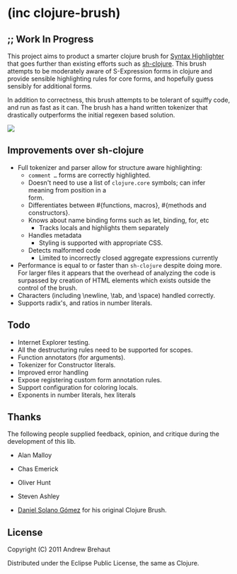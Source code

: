# (inc clojure-brush)

## ;; Work In Progress

This project aims to product a smarter clojure brush for [Syntax Highlighter](https://github.com/alexgorbatchev/SyntaxHighlighter) that goes further than existing efforts such as [sh-clojure](https://github.com/sattvik/sh-clojure). This brush attempts to be moderately aware of S-Expression forms in clojure and provide sensible highlighting rules for core forms, and hopefully guess sensibly for additional forms. 

In addition to correctness, this brush attempts to be tolerant of squiffy code, and run as fast as it can. The brush has a hand written tokenizer that drastically outperforms the initial regexen based solution.

<img src="http://media.brehaut.net/files/tmp/clojure-brush.png">



## Improvements over sh-clojure

 * Full tokenizer and parser allow for structure aware highlighting:
    * `comment …` forms are correctly highlighted.
    * Doesn't need to use a list of `clojure.core` symbols; can infer meaning from position in a    
      form.
    * Differentiates between #{functions, macros}, #{methods and constructors}.
    * Knows about name binding forms such as let, binding, for, etc
       * Tracks locals and highlights them separately
    * Handles metadata
       * Styling is supported with appropriate CSS.    
    * Detects malformed code
       * Limited to incorrectly closed aggregate expressions currently
 * Performance is equal to or faster than `sh-clojure` despite doing more. For larger files it appears that the overhead of analyzing the code is surpassed by creation of HTML elements which exists outside the control of the brush.
 * Characters (including \newline, \tab, and \space) handled correctly.
 * Supports radix's, and ratios in number literals.

## Todo 
 
 * Internet Explorer testing.
 * All the destructuring rules need to be supported for scopes.
 * Function annotators (for arguments). 
 * Tokenizer for Constructor literals.
 * Improved error handling
 * Expose registering custom form annotation rules.
 * Support configuration for coloring locals.
 * Exponents in number literals, hex literals

## Thanks

The following people supplied feedback, opinion, and critique during the development of this lib.

 * Alan Malloy
 * Chas Emerick
 * Oliver Hunt 
 * Steven Ashley

 * [Daniel Solano Gómez](http://www.deepbluelambda.org/) for his original Clojure Brush.
 
## License

Copyright (C) 2011 Andrew Brehaut

Distributed under the Eclipse Public License, the same as Clojure.
